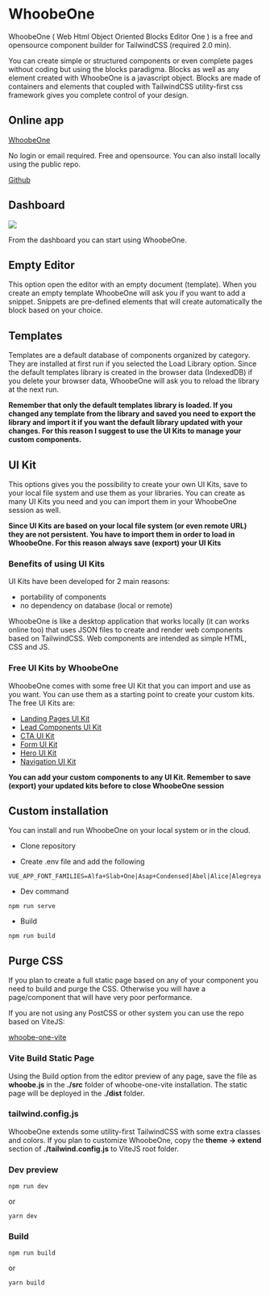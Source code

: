 # WhoobeOne

WhoobeOne ( Web Html Object Oriented Blocks Editor One ) is a free and opensource component builder for TailwindCSS (required 2.0 min).

You can create simple or structured components or even complete pages without coding but using the blocks paradigma. Blocks as well as any element created with WhoobeOne is a javascript object. Blocks are made of containers and elements that coupled with TailwindCSS utility-first css framework gives you complete control of your design.


## Online app 

[WhoobeOne](https://whoobe-one-studio.vercel.app/)

No login or email required. Free and opensource. You can also install locally using the public repo.

[Github](https://github.com/swina/whoobe-one-studio)



## Dashboard

![](https://res.cloudinary.com/moodgiver/image/upload/v1635571292/whoobe-one-dashboard_hbzbjq.jpg)

From the dashboard you can start using WhoobeOne.

## Empty Editor

This option open the editor with an empty document (template). When you create an empty template WhoobeOne will ask you if you want to add a snippet. Snippets are pre-defined elements that will create automatically the block based on your choice.

## Templates 

Templates are a default database of components organized by category. They are installed at first run if you selected the Load Library option. Since the default templates library is created in the browser data (IndexedDB) if you delete your browser data, WhoobeOne will ask you to reload the library at the next run.

**Remember that only the default templates library is loaded. If you changed any template from the library and saved you need to export the library and import it if you want the default library updated with your changes. For this reason I suggest to use the UI Kits to manage your custom components.**


## UI Kit

This options gives you the possibility to create your own UI Kits, save to your local file system and use them as your libraries. You can create as many UI Kits you need and you can import them in your WhoobeOne session as well.

**Since UI Kits are based on your local file system (or even remote URL) they are not persistent. You have to import them in order to load in WhoobeOne. For this reason always save (export) your UI Kits**

### Benefits of using UI Kits

UI Kits have been developed for 2 main reasons:

- portability of components
- no dependency on database (local or remote)

WhoobeOne is like a desktop application that works locally (it can works online too) that uses JSON files to create and render web components based on TailwindCSS. Web components are intended as simple HTML, CSS and JS.

### Free UI Kits by WhoobeOne

WhoobeOne comes with some free UI Kit that you can import and use as you want. You can use them as a starting point to create your custom kits. The free UI Kits are: 

- [Landing Pages UI Kit](https://whoobe-one-studio.vercel.app/kits/Landing-Pages-UI-Kit.json)
- [Lead Components UI Kit](https://whoobe-one-studio.vercel.app/kits/Leading-UI-Kit.json)
- [CTA UI Kit](https://whoobe-one-studio.vercel.app/kits/CTA-UI-Kit.json)
- [Form UI Kit](https://whoobe-one-studio.vercel.app/kits/Form-UI-Kit.json)
- [Hero UI Kit](https://whoobe-one-studio.vercel.app/kits/Hero-UI-Kit.json)
- [Navigation UI Kit](https://whoobe-one-studio.vercel.app/kits/Navigation-UI-Kit.json)

**You can add your custom components to any UI Kit. Remember to save (export) your updated kits before to close WhoobeOne session**



## Custom installation 

You can install and run WhoobeOne on your local system or in the cloud.

- Clone repository

- Create .env file and add the following

```
VUE_APP_FONT_FAMILIES=Alfa+Slab+One|Asap+Condensed|Abel|Alice|Alegreya|Amethysta|Archivo+Black|Barlow|Barlow+Condensed|Bungee+Inline|Expletus+Sans|Lora|Montserrat|Nunito+Sans|Oi|Open+Sans|PT+Sans|Roboto|Roboto+Condensed|Quattrocento|Raleway|Ultra|Yatra+One
```

- Dev command

```
npm run serve
```

- Build

```
npm run build
```

## Purge CSS

If you plan to create a full static page based on any of your component you need to build and purge the CSS. Otherwise you will have a page/component that will have very poor performance.

If you are not using any PostCSS or other system you can use the repo based on ViteJS: 

[whoobe-one-vite](https:/github.com/swina/whoobe-one-vite)


### Vite Build Static Page

Using the Build option from the editor preview of any page, save the file as **whoobe.js** in the **./src** folder of whoobe-one-vite installation. 
The static page will be deployed in the **./dist** folder.

### tailwind.config.js

WhoobeOne extends some utility-first TailwindCSS with some extra classes and colors. If you plan to customize WhoobeOne, copy the **theme -> extend** section of **./tailwind.config.js** to ViteJS root folder.

### Dev preview

```
npm run dev
```

or

```
yarn dev
```

### Build

```
npm run build
```

or

```
yarn build
```



